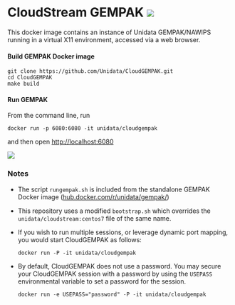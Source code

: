 
# CloudStream GEMPAK <IMG SRC="https://travis-ci.org/mjames-upc/CloudGEMPAK.svg?branch=master"/>

This docker image contains an instance of Unidata GEMPAK/NAWIPS running in a virtual X11 environment, accessed via a web browser.   

#### Build GEMPAK Docker image

    git clone https://github.com/Unidata/CloudGEMPAK.git
    cd CloudGEMPAK
    make build

#### Run GEMPAK

From the command line, run

    docker run -p 6080:6080 -it unidata/cloudgempak

and then open [http://localhost:6080](http://localhost:6080)

![](https://www.unidata.ucar.edu/software/gempak/images/CloudGEMPAK.png)

### Notes

* The script `rungempak.sh` is included from the standalone GEMPAK Docker image ([hub.docker.com/r/unidata/gempak/](https://hub.docker.com/r/unidata/gempak/))
* This repository uses a modified `bootstrap.sh` which overrides the `unidata/cloudstream:centos7` file of the same name.
* If you wish to run multiple sessions, or leverage dynamic port mapping, you would start CloudGEMPAK as follows:

      docker run -P -it unidata/cloudgempak

* By default, CloudGEMPAK does not use a password. You may secure your CloudGEMPAK session with a password by using the `USEPASS` environmental variable to set a password for the session.  

      docker run -e USEPASS="password" -P -it unidata/cloudgempak

